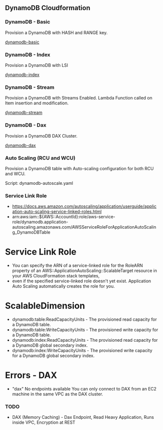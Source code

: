 ## DynamoDB Cloudformation

### DynamoDB - Basic

Provision a DynamoDB with HASH and RANGE key.

[dynamodb-basic](dynamodb-basic.yaml)

### DynamoDB - Index

Provision a DynamoDB with LSI

[dynamodb-index](dynamodb-index.yaml)

### DynamoDB - Stream

Provision a DynamoDB with Streams Enabled. Lambda Function called on Item insertion and modification.

[dynamodb-stream](dynamodb-stream.yaml)

### DynamoDB - Dax

Provision a DynamoDB DAX Cluster.

[dynamodb-dax](dynamodb-dax.yaml)

### Auto Scaling (RCU and WCU)

Provision a DynamoDB table with Auto-scaling configuration for both RCU and WCU.

Script: dynamodb-autoscale.yaml


### Service Link Role

-  https://docs.aws.amazon.com/autoscaling/application/userguide/application-auto-scaling-service-linked-roles.html
-  arn:aws:iam::${AWS::AccountId}:role/aws-service-role/dynamodb.application-autoscaling.amazonaws.com/AWSServiceRoleForApplicationAutoScaling_DynamoDBTable






# Service Link Role
-  You can specify the ARN of a service-linked role for the RoleARN property of an AWS::ApplicationAutoScaling::ScalableTarget resource in your AWS CloudFormation stack templates, 
-  even if the specified service-linked role doesn't yet exist. Application Auto Scaling automatically creates the role for you.

# ScalableDimension
- dynamodb:table:ReadCapacityUnits - The provisioned read capacity for a DynamoDB table.
- dynamodb:table:WriteCapacityUnits - The provisioned write capacity for a DynamoDB table.
- dynamodb:index:ReadCapacityUnits - The provisioned read capacity for a DynamoDB global secondary index.
- dynamodb:index:WriteCapacityUnits - The provisioned write capacity for a DynamoDB global secondary index.

# Errors - DAX
- "dax" No endpoints available 
  You can only connect to DAX from an EC2 machine in the same VPC as the DAX cluster.


### TODO

- DAX (Memory Caching) - Dax Endpoint, Read Heavy Application, Runs inside VPC, Encryption at REST